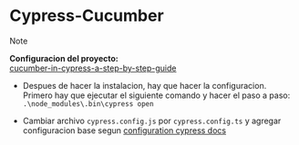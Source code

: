 # Cypress-Cucumber

> [!NOTE]
> **Configuracion del proyecto:**  
> [cucumber-in-cypress-a-step-by-step-guide][def]
>
> - Despues de hacer la instalacion, hay que hacer la configuracion. Primero hay que ejecutar el siguiente comando y hacer el paso a paso: ` .\node_modules\.bin\cypress open`
>
> - Cambiar archivo `cypress.config.js` por `cypress.config.ts` y agregar configuracion base segun [configuration cypress docs][def2]

[def]: https://filiphric.com/cucumber-in-cypress-a-step-by-step-guide
[def2]: https://docs.cypress.io/guides/references/configuration#Intelligent-Code-Completion
